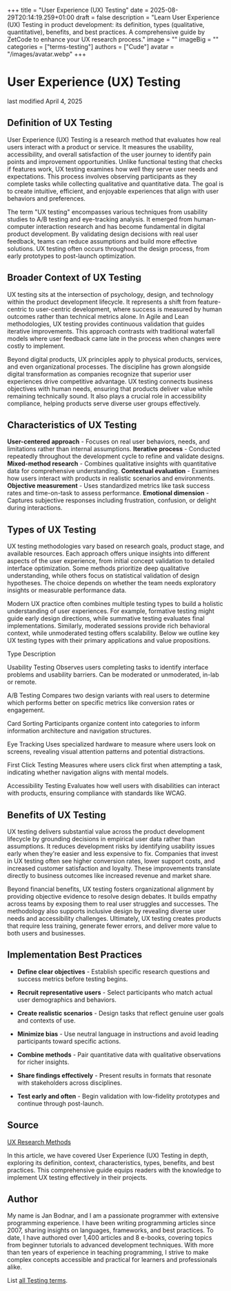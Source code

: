 +++
title = "User Experience (UX) Testing"
date = 2025-08-29T20:14:19.259+01:00
draft = false
description = "Learn User Experience (UX) Testing in product development: its definition, types (qualitative, quantitative), benefits, and best practices. A comprehensive guide by ZetCode to enhance your UX research process."
image = ""
imageBig = ""
categories = ["terms-testing"]
authors = ["Cude"]
avatar = "/images/avatar.webp"
+++

# User Experience (UX) Testing

last modified April 4, 2025

## Definition of UX Testing

User Experience (UX) Testing is a research method that evaluates how real users
interact with a product or service. It measures the usability, accessibility,
and overall satisfaction of the user journey to identify pain points and
improvement opportunities. Unlike functional testing that checks if features
work, UX testing examines how well they serve user needs and expectations. This
process involves observing participants as they complete tasks while collecting
qualitative and quantitative data. The goal is to create intuitive, efficient,
and enjoyable experiences that align with user behaviors and preferences.

The term "UX testing" encompasses various techniques from usability studies to
A/B testing and eye-tracking analysis. It emerged from human-computer
interaction research and has become fundamental in digital product development.
By validating design decisions with real user feedback, teams can reduce
assumptions and build more effective solutions. UX testing often occurs
throughout the design process, from early prototypes to post-launch
optimization.

## Broader Context of UX Testing

UX testing sits at the intersection of psychology, design, and technology within
the product development lifecycle. It represents a shift from feature-centric to
user-centric development, where success is measured by human outcomes rather
than technical metrics alone. In Agile and Lean methodologies, UX testing
provides continuous validation that guides iterative improvements. This approach
contrasts with traditional waterfall models where user feedback came late in the
process when changes were costly to implement.

Beyond digital products, UX principles apply to physical products, services, and
even organizational processes. The discipline has grown alongside digital
transformation as companies recognize that superior user experiences drive
competitive advantage. UX testing connects business objectives with human needs,
ensuring that products deliver value while remaining technically sound. It also
plays a crucial role in accessibility compliance, helping products serve diverse
user groups effectively.

## Characteristics of UX Testing

**User-centered approach** - Focuses on real user behaviors,
needs, and limitations rather than internal assumptions.
**Iterative process** - Conducted repeatedly throughout the
development cycle to refine and validate designs.
**Mixed-method research** - Combines qualitative insights with
quantitative data for comprehensive understanding.
**Contextual evaluation** - Examines how users interact with
products in realistic scenarios and environments.
**Objective measurement** - Uses standardized metrics like task
success rates and time-on-task to assess performance.
**Emotional dimension** - Captures subjective responses
including frustration, confusion, or delight during interactions.

## Types of UX Testing

UX testing methodologies vary based on research goals, product stage, and
available resources. Each approach offers unique insights into different aspects
of the user experience, from initial concept validation to detailed interface
optimization. Some methods prioritize deep qualitative understanding, while
others focus on statistical validation of design hypotheses. The choice depends
on whether the team needs exploratory insights or measurable performance data.

Modern UX practice often combines multiple testing types to build a holistic
understanding of user experiences. For example, formative testing might guide
early design directions, while summative testing evaluates final implementations.
Similarly, moderated sessions provide rich behavioral context, while unmoderated
testing offers scalability. Below we outline key UX testing types with their
primary applications and value propositions.

Type
Description

Usability Testing
Observes users completing tasks to identify interface problems and
usability barriers. Can be moderated or unmoderated, in-lab or remote.

A/B Testing
Compares two design variants with real users to determine which performs
better on specific metrics like conversion rates or engagement.

Card Sorting
Participants organize content into categories to inform information
architecture and navigation structures.

Eye Tracking
Uses specialized hardware to measure where users look on screens, revealing
visual attention patterns and potential distractions.

First Click Testing
Measures where users click first when attempting a task, indicating whether
navigation aligns with mental models.

Accessibility Testing
Evaluates how well users with disabilities can interact with products,
ensuring compliance with standards like WCAG.

## Benefits of UX Testing

UX testing delivers substantial value across the product development lifecycle by
grounding decisions in empirical user data rather than assumptions. It reduces
development risks by identifying usability issues early when they're easier and
less expensive to fix. Companies that invest in UX testing often see higher
conversion rates, lower support costs, and increased customer satisfaction and
loyalty. These improvements translate directly to business outcomes like
increased revenue and market share.

Beyond financial benefits, UX testing fosters organizational alignment by
providing objective evidence to resolve design debates. It builds empathy across
teams by exposing them to real user struggles and successes. The methodology
also supports inclusive design by revealing diverse user needs and
accessibility challenges. Ultimately, UX testing creates products that require
less training, generate fewer errors, and deliver more value to both users and
businesses.

## Implementation Best Practices

- **Define clear objectives** - Establish specific research questions and success metrics before testing begins.

- **Recruit representative users** - Select participants who match actual user demographics and behaviors.

- **Create realistic scenarios** - Design tasks that reflect genuine user goals and contexts of use.

- **Minimize bias** - Use neutral language in instructions and avoid leading participants toward specific actions.

- **Combine methods** - Pair quantitative data with qualitative observations for richer insights.

- **Share findings effectively** - Present results in formats that resonate with stakeholders across disciplines.

- **Test early and often** - Begin validation with low-fidelity prototypes and continue through post-launch.

## Source

[UX Research Methods](https://www.nngroup.com/articles/ux-research-cheat-sheet/)

In this article, we have covered User Experience (UX) Testing in depth,
exploring its definition, context, characteristics, types, benefits, and best
practices. This comprehensive guide equips readers with the knowledge to
implement UX testing effectively in their projects.

## Author

My name is Jan Bodnar, and I am a passionate programmer with extensive
programming experience. I have been writing programming articles since 2007,
sharing insights on languages, frameworks, and best practices. To date, I have
authored over 1,400 articles and 8 e-books, covering topics from beginner
tutorials to advanced development techniques. With more than ten years of
experience in teaching programming, I strive to make complex concepts accessible
and practical for learners and professionals alike.

List [all Testing terms](/all/#terms-test).